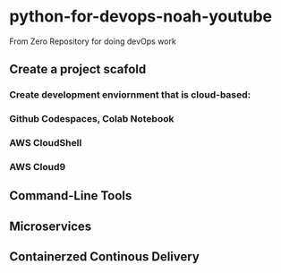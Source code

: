# python-for-devops-noah-youtube
From Zero Repository for doing devOps work

## Create a project scafold 

### Create development enviornment that is cloud-based:
### Github Codespaces, Colab Notebook
### AWS CloudShell
### AWS Cloud9

## Command-Line Tools

## Microservices

## Containerzed Continous Delivery

## 
